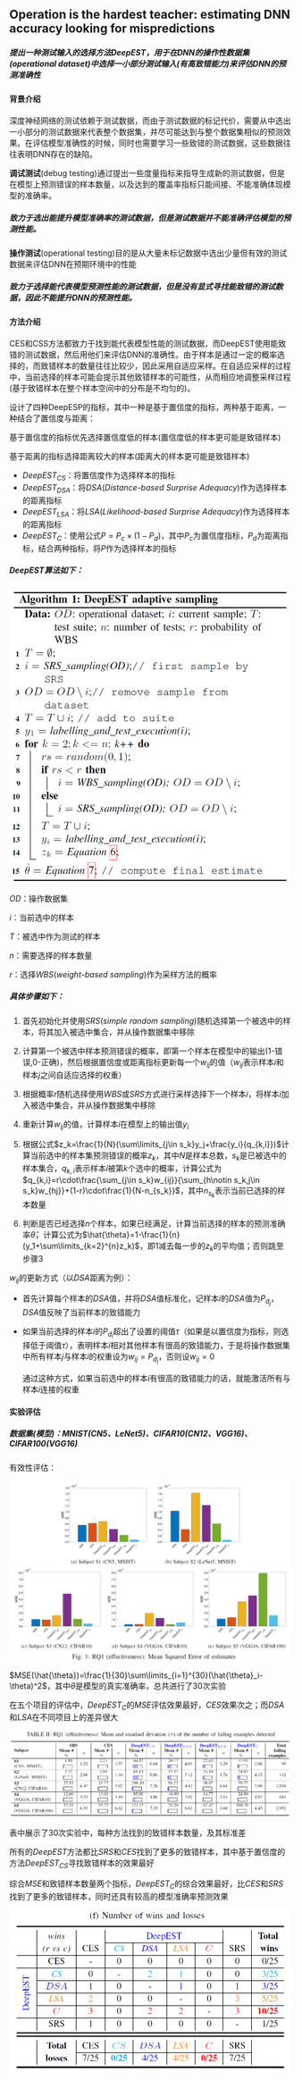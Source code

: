 ## Operation is the hardest teacher: estimating DNN accuracy looking for mispredictions

##### 提出一种测试输入的选择方法DeepEST，用于在DNN的操作性数据集(operational dataset)中选择一小部分测试输入(有高致错能力)来评估DNN的预测准确性

#### 背景介绍

深度神经网络的测试依赖于测试数据，而由于测试数据的标记代价，需要从中选出一小部分的测试数据来代表整个数据集，并尽可能达到与整个数据集相似的预测效果。在评估模型准确性的时候，同时也需要学习一些致错的测试数据，这些数据往往表明DNN存在的缺陷。

**调试测试**(debug testing)通过提出一些度量指标来指导生成新的测试数据，但是在模型上预测错误的样本数量，以及达到的覆盖率指标只能间接、不能准确体现模型的准确率。

##### 致力于选出能提升模型准确率的测试数据，但是测试数据并不能准确评估模型的预测性能。

**操作测试**(operational testing)目的是从大量未标记数据中选出少量但有效的测试数据来评估DNN在预期环境中的性能

##### 致力于选择能代表模型预测性能的测试数据，但是没有显式寻找能致错的测试数据，因此不能提升DNN的预测性能。

#### 方法介绍

CES和CSS方法都致力于找到能代表模型性能的测试数据，而DeepEST使用能致错的测试数据，然后用他们来评估DNN的准确性。由于样本是通过一定的概率选择的，而致错样本的数量往往比较少，因此采用自适应采样。在自适应采样的过程中，当前选择的样本可能会提示其他致错样本的可能性，从而相应地调整采样过程(基于致错样本在整个样本空间中的分布是不均匀的)。

设计了四种DeepESP的指标，其中一种是基于置信度的指标，两种基于距离，一种结合了置信度与距离：

基于置信度的指标优先选择置信度低的样本(置信度低的样本更可能是致错样本)

基于距离的指标选择距离较大的样本(距离大的样本更可能是致错样本)

* $DeepEST_{CS}$：将置信度作为选择样本的指标
* $DeepEST_{DSA}$：将$DSA(Distance$-$based\ Surprise\ Adequacy)$作为选择样本的距离指标
* $DeepEST_{LSA}$：将$LSA(Likelihood$-$based\ Surprise\ Adequacy)$作为选择样本的距离指标
* $DeepEST_{C}$：使用公式$P=P_c\times(1-P_d)$，其中$P_c$为置信度指标，$P_d$为距离指标，结合两种指标，将$P$作为选择样本的指标

##### DeepEST算法如下：

![DeepEST_Algorithm1](../Images/DeepEST_Algorithm1.png)

$OD$：操作数据集

$i$：当前选中的样本

$T$：被选中作为测试的样本

$n$：需要选择的样本数量

$r$：选择$WBS(weight$-$based\ sampling)$作为采样方法的概率

##### 具体步骤如下：

1. 首先初始化并使用$SRS(simple\ random\ sampling)$随机选择第一个被选中的样本，将其加入被选中集合，并从操作数据集中移除

2. 计算第一个被选中样本预测错误的概率，即第一个样本在模型中的输出(1-错误,0-正确)，然后根据置信度或距离指标更新每一个$w_{ij}$的值（$w_{ij}$表示样本$i$和样本$j$之间自适应选择的权重）
3. 根据概率$r$随机选择使用$WBS$或$SRS$方式进行采样选择下一个样本$i$，将样本$i$加入被选中集合，并从操作数据集中移除
4. 重新计算$w_{ij}$的值，计算样本$i$在模型上的输出值$y_i$
5. 根据公式$z_k=\frac{1}{N}(\sum\limits_{j\in s_k}y_j+\frac{y_i}{q_{k,i}})$计算当前选中的样本集预测错误的概率$z_k$，其中$N$是样本总数，$s_k$是已被选中的样本集合，$q_{k,i}$表示样本$i$被第$k$个选中的概率，计算公式为$q_{k,i}=r\cdot\frac{\sum_{j\in s_k}w_{ij}}{\sum_{h\notin s_k,j\in s_k}w_{hj}}+(1-r)\cdot\frac{1}{N-n_{s_k}}$，其中$n_{s_k}$表示当前已选择的样本数量
6. 判断是否已经选择$n$个样本，如果已经满足，计算当前选择的样本的预测准确率$\hat{\theta}$，计算公式为$\hat{\theta}=1-\frac{1}{n}(y_1+\sum\limits_{k=2}^{n}z_k)$，即1减去每一步的$z_k$的平均值；否则跳至步骤3

$w_{ij}$的更新方式（以$DSA$距离为例）：

* 首先计算每个样本的$DSA$值，并将$DSA$值标准化，记样本$i$的$DSA$值为$P_{d_j}$，$DSA$值反映了当前样本的致错能力

* 如果当前选择的样本$i$的$P_{d_i}$超出了设置的阈值$\tau$（如果是以置信度为指标，则选择低于阈值$\tau$），表明样本$i$相对其他样本有很高的致错能力，于是将操作数据集中所有样本$j$与样本$i$的权重设为$w_{ij}=P_{d_j}$，否则设$w_{ij}=0$

    通过这种方式，如果当前选中的样本$i$有很高的致错能力的话，就能激活所有与样本$i$连接的权重

#### 实验评估

##### 数据集(模型)：MNIST(CN5、LeNet5)、CIFAR10(CN12、VGG16)、CIFAR100(VGG16)

有效性评估：

![DeepEST_figure1](../Images/DeepEST_figure1.png)

$MSE(\hat{\theta})=\frac{1}{30}\sum\limits_{i=1}^{30}(\hat{\theta}_i-\theta)^2$，其中$\theta$是模型的真实准确率，总共进行了30次实验

在五个项目的评估中，$DeepEST_C$的$MSE$评估效果最好，$CES$效果次之；而$DSA$和$LSA$在不同项目上的差异很大

![DeepEST_table1](../Images/DeepEST_table1.png)

表中展示了30次实验中，每种方法找到的致错样本数量，及其标准差

所有的$DeepEST$方法都比$SRS$和$CES$找到了更多的致错样本，其中基于置信度的方法$DeepEST_{CS}$寻找致错样本的效果最好

综合$MSE$和致错样本数量两个指标，$DeepEST_C$的综合效果最好，比$CES$和$SRS$找到了更多的致错样本，同时还具有较高的模型准确率预测效果

![DeepEST_table2](../Images/DeepEST_table2.png)











